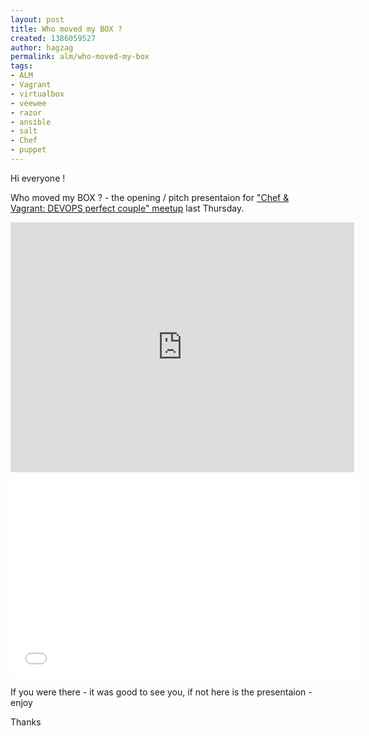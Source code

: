 ```yaml
---
layout: post
title: Who moved my BOX ?
created: 1386059527
author: hagzag
permalink: alm/who-moved-my-box
tags:
- ALM
- Vagrant
- virtualbox
- veewee
- razor
- ansible
- salt
- Chef
- puppet
---
```

<p>Hi everyone !</p>

<p>Who moved my BOX ? - the opening / pitch presentaion for <a href="http://www.meetup.com/full-stack-developer-il/events/148415092/">&quot;Chef &amp; Vagrant: DEVOPS perfect couple&quot; meetup</a>&nbsp;last Thursday.</p>

<p><iframe frameborder="0" height="400" src="http://prezi.com/embed/tpmzmzaz0vcy/?bgcolor=ffffff&amp;lock_to_path=0&amp;autoplay=0&amp;autohide_ctrls=0&amp;features=undefined&amp;disabled_features=undefined" width="550"></iframe></p>

<p><iframe allowfullscreen="" frameborder="0" height="315" src="//www.youtube.com/embed/TnnHgxOtM_k" width="560"></iframe></p>

<p>If you were there - it was good to see you, if not here is the presentaion - enjoy</p>

<p>Thanks</p>
